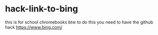 # hack-link-to-bing
this is for school chromebooks btw to do this you need to have the github hack
https://www.bing.com/
